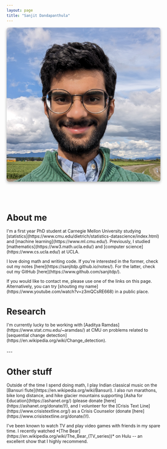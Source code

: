 ```yaml
---
layout: page
title: "Sanjit Dandapanthula"
---
```


<style>
    #headerim {
        display: flex;
        flex-direction: column; /* Arrange items in a column */
        align-items: center; /* Center the image and caption horizontally */
        text-align: center; /* Center the text inside the container */
    }

    #im {
        display: block;
        margin: 0 auto; /* Center the image horizontally */
        box-shadow: 0 4px 8px rgba(0, 0, 0, 0.3); /* Add a subtle shadow */
        border-radius: 8px; /* Optional: Add rounded corners */
    }

    #headerim a {
        margin: 0 1rem; /* Add horizontal space between links */
        color: #333; /* Adjust the color of the icons */
        font-size: 28px; /* Adjust the size of the icons */
        &:hover {
            text-decoration: none;
            opacity: 0.8;
        }
    }
</style>

<div id='headerim'>
<img id='im' src="/assets/images/sanjit.jpg">
<p>
    <a href="https://github.com/sanjitdp" target="_blank"><i class="fab fa-github"></i></a>
    <a href="https://www.linkedin.com/in/sanjitd" target="_blank"><i class="fab fa-linkedin"></i></a>
    <a href="mailto:sanjitd@cmu.edu"><i class="fas fa-envelope"></i></a>
</p>
</div>

<div id='index-intro-text' markdown='1'>

# About me
<p markdown='1' style="margin-bottom: 10px; margin-top: 10px;">
I'm a first year PhD student at Carnegie Mellon University studying [statistics](https://www.cmu.edu/dietrich/statistics-datascience/index.html) and [machine learning](https://www.ml.cmu.edu/). Previously, I studied [mathematics](https://ww3.math.ucla.edu/) and [computer science](https://www.cs.ucla.edu/) at UCLA.
</p>

<p markdown='1' style="margin-bottom: 10px;">
I love doing math and writing code. If you're interested in the former, check out my notes [here](https://sanjitdp.github.io/notes/). For the latter, check out my GitHub [here](https://www.github.com/sanjitdp/).
</p>

<p markdown='1' style="margin-bottom: 10px;">
If you would like to contact me, please use one of the links on this page. Alternatively, you can try [shouting my name](https://www.youtube.com/watch?v=z3mQCsRE668) in a public place.
</p>

<div id="index-main-text" style="margin-bottom: 20px;">

# Research
<p markdown='1' style="margin-bottom: 15px; margin-top: 15px;">
I'm currently lucky to be working with [Aaditya Ramdas](https://www.stat.cmu.edu/~aramdas/) at CMU on problems related to [sequential change detection](https://en.wikipedia.org/wiki/Change_detection).
</p>
</div>
---

<div id="index-main-text">

# Other stuff
<p markdown='1' style="margin-bottom: 10px; margin-top: 15px;">
Outside of the time I spend doing math, I play Indian classical music on the [Bansuri flute](https://en.wikipedia.org/wiki/Bansuri). I also run marathons, bike long distance, and hike glacier mountains supporting [Asha for Education](https://ashanet.org/) (please donate [here](https://ashanet.org/donate/)!), and I volunteer for the [Crisis Text Line](https://www.crisistextline.org/) as a Crisis Counselor (donate [here](https://www.crisistextline.org/donate/)!).
</p>
<p markdown='1'>
I've been known to watch TV and play video games with friends in my spare time. I recently watched *[The Bear](https://en.wikipedia.org/wiki/The_Bear_(TV_series))* on Hulu -- an excellent show that I highly recommend.
</p>
</div>
</div>